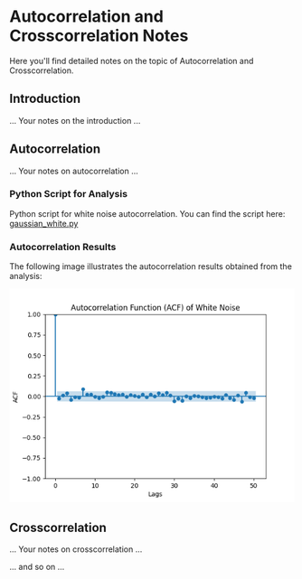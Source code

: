 # Autocorrelation and Crosscorrelation Notes

Here you'll find detailed notes on the topic of Autocorrelation and Crosscorrelation.

## Introduction

... Your notes on the introduction ...

## Autocorrelation

... Your notes on autocorrelation ...
### Python Script for Analysis

Python script for white noise autocorrelation. You can find the script here: [gaussian_white.py](./gaussian_white.py) 

### Autocorrelation Results

The following image illustrates the autocorrelation results obtained from the analysis:

![White Noise Autocorrelation](./images/white_ACF.png)

## Crosscorrelation

... Your notes on crosscorrelation ...

... and so on ...
